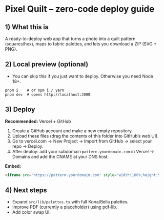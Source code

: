 # Pixel Quilt – zero-code deploy guide

## 1) What this is
A ready-to-deploy web app that turns a photo into a quilt pattern (squares/hex), maps to fabric palettes, and lets you download a ZIP (SVG + PNG).

## 2) Local preview (optional)
- You can skip this if you just want to deploy. Otherwise you need Node 18+.
```
pnpm i    # or npm i / yarn
pnpm dev  # opens http://localhost:3000
```

## 3) Deploy
**Recommended:** Vercel + GitHub
1. Create a GitHub account and make a new empty repository.
2. Upload these files (drag the contents of this folder into GitHub’s web UI).
3. Go to vercel.com → New Project → Import from GitHub → select your repo → Deploy.
4. After deploy: add your subdomain `pattern.yourdomain.com` in Vercel → Domains and add the CNAME at your DNS host.

**Embed:** 
```html
<iframe src="https://pattern.yourdomain.com" style="width:100%;height:90vh;border:0;"></iframe>
```

## 4) Next steps
- Expand `src/lib/palettes.ts` with full Kona/Bella palettes.
- Improve PDF (currently a placeholder) using pdf-lib.
- Add color swap UI.

